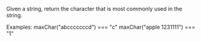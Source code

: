 Given a string, return the character that is most commonly used in the string.

Examples:
    maxChar("abcccccccd") === "c"
    maxChar("apple 1231111") === "1"
